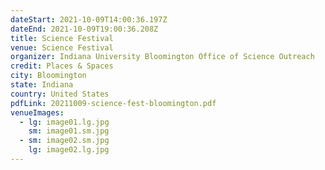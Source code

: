 ```yaml
---
dateStart: 2021-10-09T14:00:36.197Z
dateEnd: 2021-10-09T19:00:36.208Z
title: Science Festival
venue: Science Festival
organizer: Indiana University Bloomington Office of Science Outreach
credit: Places & Spaces
city: Bloomington
state: Indiana
country: United States
pdfLink: 20211009-science-fest-bloomington.pdf
venueImages:
  - lg: image01.lg.jpg
    sm: image01.sm.jpg
  - sm: image02.sm.jpg
    lg: image02.lg.jpg
---
```

